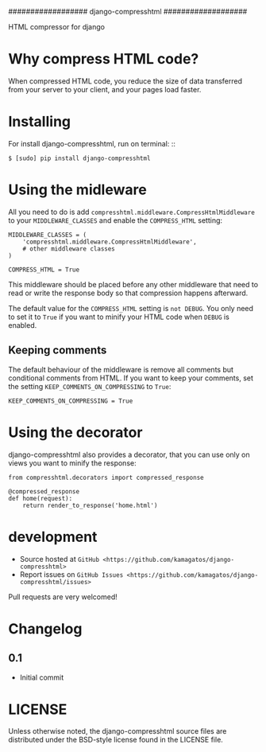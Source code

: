 ##################
django-compresshtml
###################


HTML compressor for django

Why compress HTML code?
=====================

When compressed HTML code, you reduce the size of data transferred from your server to your client, and your pages load faster.

Installing
==========

For install django-compresshtml, run on terminal: ::

    $ [sudo] pip install django-compresshtml

Using the midleware
===================

All you need to do is add ``compresshtml.middleware.CompressHtmlMiddleware`` to your ``MIDDLEWARE_CLASSES`` and enable the ``COMPRESS_HTML`` setting:

    MIDDLEWARE_CLASSES = (
        'compresshtml.middleware.CompressHtmlMiddleware',
        # other middleware classes        
    )

    COMPRESS_HTML = True

This middleware should be placed before any other middleware that need to read or write the response body so that compression happens afterward.

The default value for the ``COMPRESS_HTML`` setting is ``not DEBUG``. You only need to set it to ``True`` if you want to minify your HTML code when ``DEBUG`` is enabled.

Keeping comments
----------------

The default behaviour of the middleware is remove all comments but conditional comments from HTML. If you want to keep your comments, set the setting ``KEEP_COMMENTS_ON_COMPRESSING`` to ``True``:

    KEEP_COMMENTS_ON_COMPRESSING = True

Using the decorator
===================

django-compresshtml also provides a decorator, that you can use only on views you want to minify the response:

    from compresshtml.decorators import compressed_response

    @compressed_response
    def home(request):
        return render_to_response('home.html')

development
===========

* Source hosted at `GitHub <https://github.com/kamagatos/django-compresshtml>`
* Report issues on `GitHub Issues <https://github.com/kamagatos/django-compresshtml/issues>`

Pull requests are very welcomed!

Changelog
=========

0.1
-----

* Initial commit

LICENSE
=======

Unless otherwise noted, the django-compresshtml source files are distributed under the BSD-style license found in the LICENSE file.
